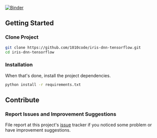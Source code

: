 
[![Binder](https://mybinder.org/badge_logo.svg)](https://mybinder.org/v2/gh/1010code/iris-dnn-tensorflow/master)


## Getting Started
### Clone Project

```bash
git clone https://github.com/1010code/iris-dnn-tensorflow.git
cd iris-dnn-tensorflow
```

### Installation
When that's done, install the project dependencies.
```bash
python install -r requirements.txt
```

## Contribute
### Report Issues and Improvement Suggestions
File report at this project's [issue](https://github.com/1010code/iris-dnn-tensorflow/issues) tracker if you noticed some problem or have improvement suggestions.
